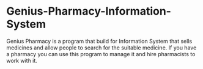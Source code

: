 # Genius-Pharmacy-Information-System
Genius Pharmacy is a program that build for Information System that sells medicines and allow people to search for the suitable medicine. If you have a pharmacy you can use this program to manage it and hire pharmacists to work with it.
